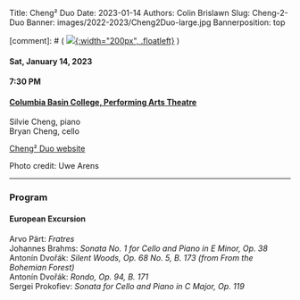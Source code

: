 Title: Cheng² Duo
Date: 2023-01-14
Authors: Colin Brislawn
Slug: Cheng-2-Duo
Banner: images/2022-2023/Cheng2Duo-large.jpg
Bannerposition: top

[comment]: # ( [![ ]({filename}/images/2022-2023/BalourdetQuartet-400.jpg){:width="200px", .floatleft}]({filename}./BalourdetQuartet.md) )

#### Sat, January 14, 2023

#### 7:30 PM

#### [Columbia Basin College, Performing Arts Theatre](https://goo.gl/maps/kNZ4DFSqJUNVorCE6)

Silvie Cheng, piano <br>
Bryan Cheng, cello

[Cheng² Duo website](https://www.cheng2duo.com/)

Photo credit: Uwe Arens

---

### Program

#### European Excursion

Arvo Pärt: *Fratres* <br>
Johannes Brahms: *Sonata No. 1 for Cello and Piano in E Minor, Op. 38* <br>
Antonín Dvořák: *Silent Woods, Op. 68 No. 5, B. 173 (from From the Bohemian Forest)* <br>
Antonín Dvořák: *Rondo, Op. 94, B. 171* <br>
Sergei Prokofiev: *Sonata for Cello and Piano in C Major, Op. 119*

<!--
---

### Performer Biographies

[Axiom Brass bios (Word Document)]({attach}/2022-2023/Axiom bios.docx)

-->
